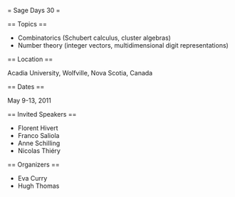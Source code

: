 = Sage Days 30 =

== Topics ==

 * Combinatorics (Schubert calculus, cluster algebras)
 * Number theory (integer vectors, multidimensional digit representations)

== Location ==

 Acadia University, Wolfville, Nova Scotia, Canada

== Dates ==

 May 9-13, 2011

== Invited Speakers ==

 * Florent Hivert
 * Franco Saliola
 * Anne Schilling
 * Nicolas Thiéry

== Organizers ==

 * Eva Curry
 * Hugh Thomas
